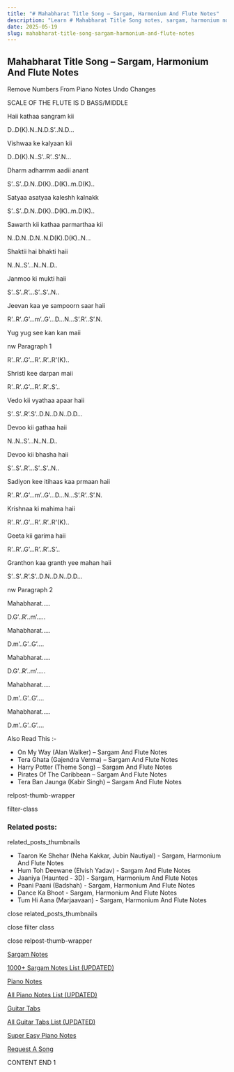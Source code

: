 ```yaml
---
title: "# Mahabharat Title Song – Sargam, Harmonium And Flute Notes"
description: "Learn # Mahabharat Title Song notes, sargam, harmonium notations and flute notes. Easy step-by-step tutorial for beginners."
date: 2025-05-19
slug: mahabharat-title-song-sargam-harmonium-and-flute-notes
---
```


## Mahabharat Title Song – Sargam, Harmonium And Flute Notes

Remove Numbers From Piano Notes
Undo Changes

SCALE OF THE FLUTE IS D BASS/MIDDLE

Haii kathaa sangram kii

D..D(K).N..N.D.S’..N.D…

Vishwaa ke kalyaan kii

D..D(K).N..S’..R’..S’.N…

Dharm adharmm aadii anant

S’..S’..D.N..D(K)..D(K)..m.D(K)..

Satyaa asatyaa kaleshh kalnakk

S’..S’..D.N..D(K)..D(K)..m.D(K)..

Sawarth kii kathaa parmarthaa kii

N..D.N..D.N..N.D(K).D(K)..N…

Shaktii hai bhakti haii

N..N..S’…N..N..D..

Janmoo ki mukti haii

S’..S’..R’…S’..S’..N..

Jeevan kaa ye sampoorn saar haii

R’..R’..G’…m’..G’…D…N…S’.R’..S’.N.

Yug yug see kan kan maii

nw Paragraph 1

R’..R’..G’…R’..R’..R'(K)..

Shristi kee darpan maii

R’..R’..G’…R’..R’..S’..

Vedo kii vyathaa apaar haii

S’..S’..R’.S’..D.N..D.N..D.D…

Devoo kii gathaa haii

N..N..S’…N..N..D..

Devoo kii bhasha haii

S’..S’..R’…S’..S’..N..

Sadiyon kee itihaas kaa prmaan haii

R’..R’..G’…m’..G’…D…N…S’.R’..S’.N.

Krishnaa ki mahima haii

R’..R’..G’…R’..R’..R'(K)..

Geeta kii garima haii

R’..R’..G’…R’..R’..S’..

Granthon kaa granth yee mahan haii

S’..S’..R’.S’..D.N..D.N..D.D…

nw Paragraph 2

Mahabharat…..

D.G’..R’..m’…..

Mahabharat…..

D.m’..G’..G’….

Mahabharat…..

D.G’..R’..m’…..

Mahabharat…..

D.m’..G’..G’….

Mahabharat…..

D.m’..G’..G’….

Also Read This :-

* On My Way (Alan Walker) – Sargam And Flute Notes
* Tera Ghata (Gajendra Verma) – Sargam And Flute Notes
* Harry Potter (Theme Song) – Sargam And Flute Notes
* Pirates Of The Caribbean – Sargam And Flute Notes
* Tera Ban Jaunga (Kabir Singh) – Sargam And Flute Notes

relpost-thumb-wrapper

filter-class

### Related posts:

related_posts_thumbnails

* Taaron Ke Shehar (Neha Kakkar, Jubin Nautiyal) - Sargam, Harmonium And Flute Notes
* Hum Toh Deewane (Elvish Yadav) - Sargam And Flute Notes
* Jaaniya (Haunted - 3D) - Sargam, Harmonium And Flute Notes
* Paani Paani (Badshah) - Sargam, Harmonium And Flute Notes
* Dance Ka Bhoot - Sargam, Harmonium And Flute Notes
* Tum Hi Aana (Marjaavaan) - Sargam, Harmonium And Flute Notes

close related_posts_thumbnails

close filter class

close relpost-thumb-wrapper

[Sargam Notes](https://www.notationsworld.com/sargam-notes.html)

[1000+ Sargam Notes List (UPDATED)](https://www.notationsworld.com/all-songs-list-sargam-notes.html)

[Piano Notes](https://www.notationsworld.com/piano-notes.html)

[All Piano Notes List (UPDATED)](https://www.notationsworld.com/all-songs-list-piano-notes.html)

[Guitar Tabs](https://www.notationsworld.com/guitar-tabs.html)

[All Guitar Tabs List (UPDATED)](https://www.notationsworld.com/all-songs-list-guitar-tabs.html)

[Super Easy Piano Notes](https://studywall.in/)

[Request A Song](https://www.notationsworld.com/request-a-song.html)

CONTENT END 1

